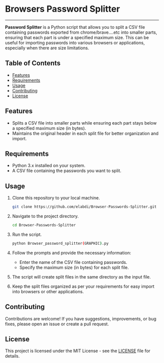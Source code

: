 # Browsers Password Splitter


---

**Password Splitter** is a Python script that allows you to split a CSV file containing passwords exported from chrome/brave....etc into smaller parts, ensuring that each part is under a specified maximum size. This can be useful for importing passwords into various browsers or applications, especially when there are size limitations.

## Table of Contents

- [Features](#features)
- [Requirements](#requirements)
- [Usage](#usage)
- [Contributing](#contributing)
- [License](#license)

## Features

- Splits a CSV file into smaller parts while ensuring each part stays below a specified maximum size (in bytes).
- Maintains the original header in each split file for better organization and import.

## Requirements

- Python 3.x installed on your system.
- A CSV file containing the passwords you want to split.

## Usage

1. Clone this repository to your local machine.

    ```bash
    git clone https://github.com/elabdi/Browser-Passwords-Splitter.git
    ```

2. Navigate to the project directory.

    ```bash
    cd Browser-Passwords-Splitter
    ```

3. Run the script.

    ```bash
    python Browser_password_splitter(GRAPHIC).py
    ```

4. Follow the prompts and provide the necessary information:
    - Enter the name of the CSV file containing passwords.
    - Specify the maximum size (in bytes) for each split file.

5. The script will create split files in the same directory as the input file.

6. Keep the split files organized as per your requirements for easy import into browsers or other applications.

## Contributing

Contributions are welcome! If you have suggestions, improvements, or bug fixes, please open an issue or create a pull request.

## License

This project is licensed under the MIT License - see the [LICENSE](LICENSE) file for details.
